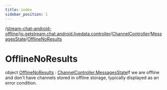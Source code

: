 ```yaml
---
title: index
sidebar_position: 1
---
```

/[stream-chat-android-offline](../../../../index.md)/[io.getstream.chat.android.livedata.controller](../../../index.md)/[ChannelController](../../index.md)/[MessagesState](../index.md)/[OfflineNoResults](index.md)  
  
  
  
# OfflineNoResults  
object [OfflineNoResults](index.md) : [ChannelController.MessagesState](../index.md)If we are offline and don't have channels stored in offline storage, typically displayed as an error condition.
